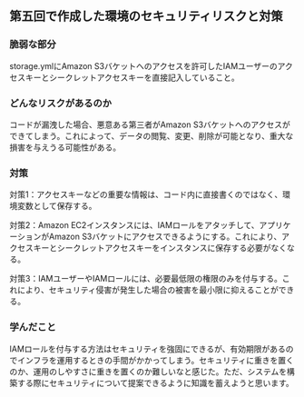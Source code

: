 ## 第五回で作成した環境のセキュリティリスクと対策
### 脆弱な部分
storage.ymlにAmazon S3バケットへのアクセスを許可したIAMユーザーのアクセスキーとシークレットアクセスキーを直接記入していること。
### どんなリスクがあるのか
コードが漏洩した場合、悪意ある第三者がAmazon S3バケットへのアクセスができてしまう。これによって、データの閲覧、変更、削除が可能となり、重大な損害を与えうる可能性がある。
### 対策
対策1：アクセスキーなどの重要な情報は、コード内に直接書くのではなく、環境変数として保存する。

対策2：Amazon EC2インスタンスには、IAMロールをアタッチして、アプリケーションがAmazon S3バケットにアクセスできるようにする。これにより、アクセスキーとシークレットアクセスキーをインスタンスに保存する必要がなくなる。

対策3：IAMユーザーやIAMロールには、必要最低限の権限のみを付与する。これにより、セキュリティ侵害が発生した場合の被害を最小限に抑えることができる。

### 学んだこと
IAMロールを付与する方法はセキュリティを強固にできるが、有効期限があるのでインフラを運用するときの手間がかかってしまう。セキュリティに重きを置くのか、運用のしやすさに重きを置くのか難しいなと感じた。ただ、システムを構築する際にセキュリティについて提案できるように知識を蓄えようと思います。
